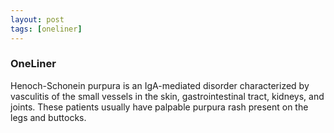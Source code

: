 ```yaml
---
layout: post
tags: [oneliner]
---
```



### OneLiner

Henoch-Schonein purpura is an IgA-mediated disorder characterized by vasculitis of the small vessels in the skin, gastrointestinal tract, kidneys, and joints. These patients usually have palpable purpura rash present on the legs and buttocks.
